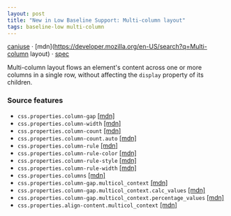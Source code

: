 ```yaml
---
layout: post
title: "New in Low Baseline Support: Multi-column layout"
tags: baseline-low multi-column
---
```


[caniuse](https://caniuse.com/?search=multi-column) · [mdn](https://developer.mozilla.org/en-US/search?q=Multi-column layout) · [spec](https://drafts.csswg.org/css-multicol-1/)

Multi-column layout flows an element's content across one or more columns in a single row, without affecting the `display` property of its children.

### Source features

- ``css.properties.column-gap`` [[mdn]](https://developer.mozilla.org/en-US/search?q=css.properties.column-gap)
- ``css.properties.column-width`` [[mdn]](https://developer.mozilla.org/en-US/search?q=css.properties.column-width)
- ``css.properties.column-count`` [[mdn]](https://developer.mozilla.org/en-US/search?q=css.properties.column-count)
- ``css.properties.column-count.auto`` [[mdn]](https://developer.mozilla.org/en-US/search?q=css.properties.column-count.auto)
- ``css.properties.column-rule`` [[mdn]](https://developer.mozilla.org/en-US/search?q=css.properties.column-rule)
- ``css.properties.column-rule-color`` [[mdn]](https://developer.mozilla.org/en-US/search?q=css.properties.column-rule-color)
- ``css.properties.column-rule-style`` [[mdn]](https://developer.mozilla.org/en-US/search?q=css.properties.column-rule-style)
- ``css.properties.column-rule-width`` [[mdn]](https://developer.mozilla.org/en-US/search?q=css.properties.column-rule-width)
- ``css.properties.columns`` [[mdn]](https://developer.mozilla.org/en-US/search?q=css.properties.columns)
- ``css.properties.column-gap.multicol_context`` [[mdn]](https://developer.mozilla.org/en-US/search?q=css.properties.column-gap.multicol_context)
- ``css.properties.column-gap.multicol_context.calc_values`` [[mdn]](https://developer.mozilla.org/en-US/search?q=css.properties.column-gap.multicol_context.calc_values)
- ``css.properties.column-gap.multicol_context.percentage_values`` [[mdn]](https://developer.mozilla.org/en-US/search?q=css.properties.column-gap.multicol_context.percentage_values)
- ``css.properties.align-content.multicol_context`` [[mdn]](https://developer.mozilla.org/en-US/search?q=css.properties.align-content.multicol_context)
